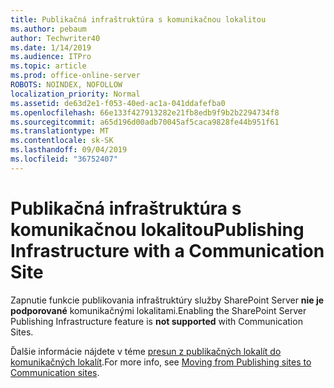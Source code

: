 ```yaml
---
title: Publikačná infraštruktúra s komunikačnou lokalitou
ms.author: pebaum
author: Techwriter40
ms.date: 1/14/2019
ms.audience: ITPro
ms.topic: article
ms.prod: office-online-server
ROBOTS: NOINDEX, NOFOLLOW
localization_priority: Normal
ms.assetid: de63d2e1-f053-40ed-ac1a-041ddafefba0
ms.openlocfilehash: 66e133f427913282e21fb8edb9f9b2b2294734f8
ms.sourcegitcommit: a65d196d00adb70045af5caca9828fe44b951f61
ms.translationtype: MT
ms.contentlocale: sk-SK
ms.lasthandoff: 09/04/2019
ms.locfileid: "36752407"
---
```

# <a name="publishing-infrastructure-with-a-communication-site"></a><span data-ttu-id="8417f-102">Publikačná infraštruktúra s komunikačnou lokalitou</span><span class="sxs-lookup"><span data-stu-id="8417f-102">Publishing Infrastructure with a Communication Site</span></span>


<span data-ttu-id="8417f-103">Zapnutie funkcie publikovania infraštruktúry služby SharePoint Server **nie je podporované** komunikačnými lokalitami.</span><span class="sxs-lookup"><span data-stu-id="8417f-103">Enabling the SharePoint Server Publishing Infrastructure feature is **not supported** with Communication Sites.</span></span> 
  
<span data-ttu-id="8417f-104">Ďalšie informácie nájdete v téme [presun z publikačných lokalít do komunikačných lokalít](https://docs.microsoft.com/sharepoint/publishing-sites-classic-to-modern-experience).</span><span class="sxs-lookup"><span data-stu-id="8417f-104">For more info, see [Moving from Publishing sites to Communication sites](https://docs.microsoft.com/sharepoint/publishing-sites-classic-to-modern-experience).</span></span> 
  

